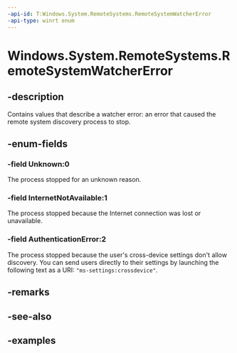 ```yaml
---
-api-id: T:Windows.System.RemoteSystems.RemoteSystemWatcherError
-api-type: winrt enum
---
```


<!-- Enumeration syntax.
public enum RemoteSystemWatcherError : int 
-->

# Windows.System.RemoteSystems.RemoteSystemWatcherError

## -description
Contains values that describe a watcher error: an error that caused the remote system discovery process to stop.

## -enum-fields
### -field Unknown:0
The process stopped for an unknown reason.

### -field InternetNotAvailable:1
The process stopped because the Internet connection was lost or unavailable.

### -field AuthenticationError:2
The process stopped because the user's cross-device settings don't allow discovery. You can send users directly to their settings by launching the following text as a URI: `"ms-settings:crossdevice"`.

## -remarks

## -see-also

## -examples

